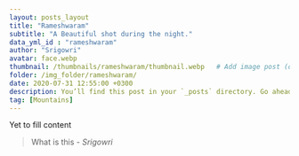 ```yaml
---
layout: posts_layout
title: "Rameshwaram"
subtitle: "A Beautiful shot during the night."
data_yml_id : "rameshwaram"
author: "Srigowri"
avatar: face.webp
thumbnail: /thumbnails/rameshwaram/thumbnail.webp   # Add image post (optional)
folder: /img_folder/rameshwaram/
date: 2020-07-31 12:55:00 +0300
description: You’ll find this post in your `_posts` directory. Go ahead and edit it and re-build the site to see your changes. # Add post description (optional)
tag: [Mountains]
---
```

Yet to fill content


> What is this <cite>- Srigowri</cite>


